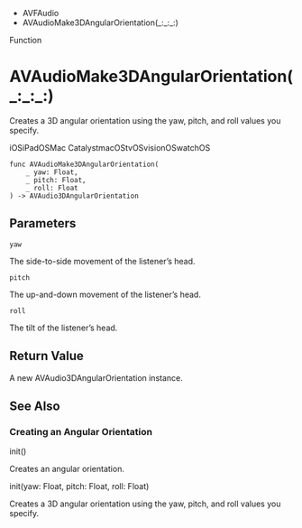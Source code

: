 

- AVFAudio
-  AVAudioMake3DAngularOrientation(\_:\_:\_:) 

Function

# AVAudioMake3DAngularOrientation(\_:\_:\_:)

Creates a 3D angular orientation using the yaw, pitch, and roll values you specify.

iOSiPadOSMac CatalystmacOStvOSvisionOSwatchOS

``` source
func AVAudioMake3DAngularOrientation(
    _ yaw: Float,
    _ pitch: Float,
    _ roll: Float
) -> AVAudio3DAngularOrientation
```

## Parameters 

`yaw`  

The side-to-side movement of the listener’s head.

`pitch`  

The up-and-down movement of the listener’s head.

`roll`  

The tilt of the listener’s head.

## Return Value

A new AVAudio3DAngularOrientation instance.

## See Also

### Creating an Angular Orientation

init()

Creates an angular orientation.

init(yaw: Float, pitch: Float, roll: Float)

Creates a 3D angular orientation using the yaw, pitch, and roll values you specify.


